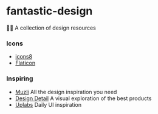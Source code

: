 # fantastic-design
👨‍🎨 A collection of design resources

### Icons

- [icons8](https://icons8.com/)
- [Flaticon](http://www.flaticon.com/)

### Inspiring

- [Muzli](https://medium.muz.li/) All the design inspiration you need
- [Design Detail](http://www.brianlovin.com/) A visual exploration of the best products
- [Uplabs](https://www.uplabs.com/) Daily UI inspiration
